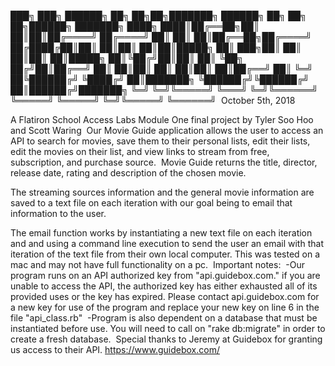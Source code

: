  ███╗  ███╗ ██████╗ ██╗    ██╗██╗███████╗   ██████╗ ██╗   ██╗ ██╗██████╗ ███████╗
 ████╗ ████║██╔══██╗██║    ██║██║██╔════╝  ██╔════╝ ██║   ██║ ██║██╔══██╗██╔════╝
 ██╔████╔██║██║  ██║██║    ██║██║█████╗    ██║  ███╗██║   ██║ ██║██║  ██║█████╗
 ██║╚██╔╝██║██║  ██║ ╚██╗ ██╔╝██║██╔══╝    ██║   ██║██║   ██║ ██║██║  ██║██╔══╝
 ██║ ╚═╝ ██╚██████╔╝  ╚████╔╝ ██║███████╗  ╚██████╔╝╚██████╔╝ ██║██████╔╝███████╗
 ╚═╝     ╚═╝╚═════╝    ╚═══╝  ╚═╝╚══════╝   ╚═════╝  ╚═════╝  ╚═╝╚═════╝ ╚══════╝
​
October 5th, 2018

A Flatiron School Access Labs Module One final project by Tyler Soo Hoo and Scott Waring
​
Our Movie Guide application allows the user to access an API to search for movies, save them to their personal lists,
edit their lists, edit the movies on their list, and view links to stream from free, subscription, and purchase source.
​
Movie Guide returns the title, director, release date, rating and description of the chosen movie.

The streaming sources information and the general movie information are saved to a text file on each iteration with our goal being to email that information to the user.

The email function works by instantiating a new text file on each iteration and and using a command line execution to send the user an email with that iteration of the text file from their own local computer. This was tested on a mac and may not have full functionality on a pc. 
​
Important notes:
​
-Our program runs on an API authorized key from "api.guidebox.com." if you are unable to access the API, the authorized key has either exhausted all of its provided uses or the key has expired. Please contact api.guidebox.com for a new key for use of the program and replace your new key on line 6 in the file "api_class.rb"
​
-Program is also dependent on a database that must be instantiated before use. You will need to call on "rake db:migrate" in order to create a fresh database.
​
Special thanks to Jeremy at Guidebox for granting us access to their API.
https://www.guidebox.com/
